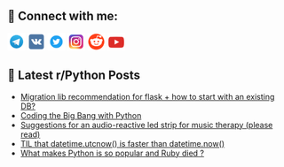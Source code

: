 ## 🔎 Connect with me:
[<img src="https://github.com/bullbesh/bullbesh/blob/main/images/Telegram.png" width="32" height="32" />](https://t.me/bullbesh)
[<img src="https://github.com/bullbesh/bullbesh/blob/main/images/VK.png" width="32" height="32" />](https://vk.com/bullbesh)
[<img src="https://github.com/bullbesh/bullbesh/blob/main/images/Twitter.png" width="32" height="32" />](https://twitter.com/bullbesh1)
[<img src="https://github.com/bullbesh/bullbesh/blob/main/images/Instagram.png" width="32" height="32" />](https://www.instagram.com/bullbesh)
[<img src="https://github.com/bullbesh/bullbesh/blob/main/images/Reddit.png" width="32" height="32" />](https://www.reddit.com/user/bullbesh)
[<img src="https://github.com/bullbesh/bullbesh/blob/main/images/YouTube.png" width="32" height="32" />](https://www.youtube.com/channel/UCtfjRs6uzgq5mfm8S06WTcg)

## 📕 Latest r/Python Posts
<!-- BLOG-POST-LIST:START -->
- [Migration lib recommendation for flask + how to start with an existing DB?](https://www.reddit.com/r/Python/comments/17evr0k/migration_lib_recommendation_for_flask_how_to/)
- [Coding the Big Bang with Python](https://www.reddit.com/r/Python/comments/17eupf2/coding_the_big_bang_with_python/)
- [Suggestions for an audio-reactive led strip for music therapy &lpar;please read&rpar;](https://www.reddit.com/r/Python/comments/17et9kg/suggestions_for_an_audioreactive_led_strip_for/)
- [TIL that datetime.utcnow&lpar;&rpar; is faster than datetime.now&lpar;&rpar;](https://www.reddit.com/r/Python/comments/17eryl6/til_that_datetimeutcnow_is_faster_than_datetimenow/)
- [What makes Python is so popular and Ruby died ?](https://www.reddit.com/r/Python/comments/17errkn/what_makes_python_is_so_popular_and_ruby_died/)
<!-- BLOG-POST-LIST:END -->
